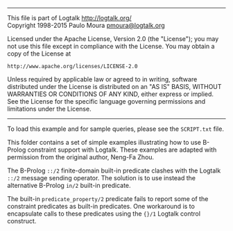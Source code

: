 ________________________________________________________________________

This file is part of Logtalk <http://logtalk.org/>  
Copyright 1998-2015 Paulo Moura <pmoura@logtalk.org>

Licensed under the Apache License, Version 2.0 (the "License");
you may not use this file except in compliance with the License.
You may obtain a copy of the License at

    http://www.apache.org/licenses/LICENSE-2.0

Unless required by applicable law or agreed to in writing, software
distributed under the License is distributed on an "AS IS" BASIS,
WITHOUT WARRANTIES OR CONDITIONS OF ANY KIND, either express or implied.
See the License for the specific language governing permissions and
limitations under the License.
________________________________________________________________________


To load this example and for sample queries, please see the `SCRIPT.txt` file.

This folder contains a set of simple examples illustrating how to use B-Prolog
constraint support with Logtalk. These examples are adapted with permission 
from the original author, Neng-Fa Zhou.

The B-Prolog `::/2` finite-domain built-in predicate clashes with the Logtalk 
`::/2` message sending operator. The solution is to use instead the alternative
B-Prolog `in/2` built-in predicate.

The built-in `predicate_property/2` predicate fails to report some of the 
constraint predicates as built-in predicates. One workaround is to encapsulate
calls to these predicates using the `{}/1` Logtalk control construct.

